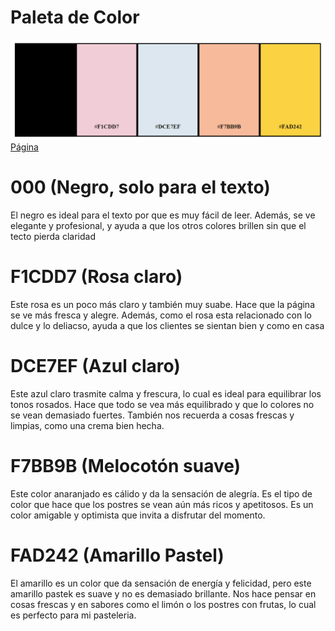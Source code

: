 # Paleta de Color

![Paleta](/Proyecto/Paleta-de-colores/imagenes/paleta.png)    
[Página](./pagina/paleta.html)


# 000 (Negro, solo para el texto)
<p>El negro es ideal para el texto por que es muy fácil de leer. Además, se ve elegante y profesional, y ayuda a que los otros colores brillen sin que el tecto pierda claridad</p>

# F1CDD7 (Rosa claro)
<p>Este rosa es un poco más claro y también muy suabe. Hace que la página se ve más fresca y alegre. Además, como el rosa esta relacionado con lo dulce y lo deliacso, ayuda a que los clientes se sientan bien y como en casa</p>

# DCE7EF (Azul claro)
<p>Este azul claro trasmite calma y frescura, lo cual es ideal para equilibrar los tonos rosados. Hace que todo se vea más equilibrado y que lo colores no se vean demasiado fuertes. También nos recuerda a cosas frescas y limpias, como una crema bien hecha. </p>

# F7BB9B (Melocotón suave)
<p>Este color anaranjado es cálido y da la sensación de alegría. Es el tipo de color que hace que los postres se vean aún más ricos y apetitosos. Es un color amigable y optimista que invita a disfrutar del momento.</p>

# FAD242 (Amarillo Pastel)
<p>El amarillo es un color que da sensación de energía y felicidad, pero este amarillo pastek es suave y no es demasiado brillante. Nos hace pensar en cosas frescas y en sabores como el limón o los postres con frutas, lo cual es perfecto para mi pasteleria.</p>


